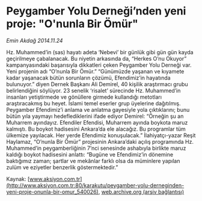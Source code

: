 # Peygamber Yolu Derneği’nden yeni proje: "O'nunla Bir Ömür"

*Emin Akdağ 2014.11.24*

<div class="pNewsDetailMainContent" itemprop="articleBody">
 <p>
  Hz. Muhammed’in (sas) hayatı adeta ‘Nebevi’ bir günlük gibi gün gün kayda geçirilmeye çabalanacak. Bu niyetin arkasında da, “Herkes O’nu Okuyor” kampanyasındaki başarısıyla dikkatleri çeken Peygamber Yolu Derneği var. Yeni projenin adı “O’nunla Bir Ömür.” “Günümüzde yaşanan ve kıyamete kadar yaşanacak bütün sorunların çözümü, Efendimiz’in hayatında bulunuyor.” diyen Dernek Başkanı Ali Demirel, 40 kişilik araştırmacı grubu belirlendiğini söylüyor. 23 senelik ‘risalet’ sürecinde Hz. Muhammed’in insanları yetiştirmede ve gönüllere girmede kullandığı metotları araştıracakmış bu heyet. İslami temel eserler grup üyelerine dağıtılmış. Peygamber Efendimiz’i anlama ve anlatma gayesiyle yola çıktıklarını; bunu bütün yıla yaymayı hedeflediklerini ifade ediyor Demirel: “Örneğin şu an Muharrem ayındayız. Efendiler Efendisi, Muharrem ayında boykota maruz kalmıştı. Bu boykot hadisesini Ankara’da ele alacağız. Bu programlar tüm ülkemize yayılacak. Her yerde Efendimiz konuşulacak.” İlahiyatçı-yazar Reşit Haylamaz, “O’nunla Bir Ömür” projesinin Ankara’daki açılış programında Hz. Muhammed’in peygamberliğinin 7’nci senesinde ashabıyla birlikte maruz kaldığı boykot hadisesini anlattı: “Bugüne ve Efendimiz’in dönemine baktığımız zaman; şartlar ve mekânlar farklı olsa da müminlere yapılan zulüm ve eziyetler benzerlik göstermektedir.”
 </p>
</div>


Kaynak: [www.aksiyon.com.tr](http://www.aksiyon.com.tr:80/karakutu/peygamber-yolu-derneginden-yeni-proje-onunla-bir-omur_540026), [web.archive.org (arşiv bağlantısı)](http://web.archive.org/web/20141223150649/http://www.aksiyon.com.tr:80/karakutu/peygamber-yolu-derneginden-yeni-proje-onunla-bir-omur_540026)
